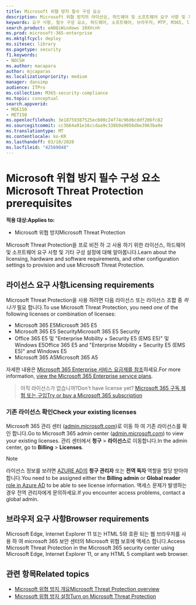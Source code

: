 ```yaml
---
title: Microsoft 위협 방지 필수 구성 요소
description: Microsoft 위협 방지의 라이선싱, 하드웨어 및 소프트웨어 요구 사항 및 기타 구성 설정에 대해 알아봅니다.
keywords: 요구 사항, 필수 구성 요소, 하드웨어, 소프트웨어, 브라우저, MTP, M365, license, E5, A5, EMS, purchase
search.product: eADQiWindows 10XVcnh
ms.prod: microsoft-365-enterprise
ms.mktglfcycl: deploy
ms.sitesec: library
ms.pagetype: security
f1.keywords:
- NOCSH
ms.author: macapara
author: mjcaparas
ms.localizationpriority: medium
manager: dansimp
audience: ITPro
ms.collection: M365-security-compliance
ms.topic: conceptual
search.appverid:
- MOE150
- MET150
ms.openlocfilehash: 3e18759387525ec600c24f74c96d6cddf206fc82
ms.sourcegitcommit: cc3b64a91e16ccdaa9c338b9a9056dbe3963ba9e
ms.translationtype: MT
ms.contentlocale: ko-KR
ms.lasthandoff: 03/10/2020
ms.locfileid: "42569048"
---
```

# <a name="microsoft-threat-protection-prerequisites"></a><span data-ttu-id="67694-104">Microsoft 위협 방지 필수 구성 요소</span><span class="sxs-lookup"><span data-stu-id="67694-104">Microsoft Threat Protection prerequisites</span></span>

<span data-ttu-id="67694-105">**적용 대상:**</span><span class="sxs-lookup"><span data-stu-id="67694-105">**Applies to:**</span></span>
- <span data-ttu-id="67694-106">Microsoft 위협 방지</span><span class="sxs-lookup"><span data-stu-id="67694-106">Microsoft Threat Protection</span></span>

<span data-ttu-id="67694-107">Microsoft Threat Protection을 프로 비전 하 고 사용 하기 위한 라이선스, 하드웨어 및 소프트웨어 요구 사항 및 기타 구성 설정에 대해 알아봅니다.</span><span class="sxs-lookup"><span data-stu-id="67694-107">Learn about the licensing, hardware and software requirements, and other configuration settings to provision and use Microsoft Threat Protection.</span></span>

## <a name="licensing-requirements"></a><span data-ttu-id="67694-108">라이선스 요구 사항</span><span class="sxs-lookup"><span data-stu-id="67694-108">Licensing requirements</span></span>
<span data-ttu-id="67694-109">Microsoft Threat Protection을 사용 하려면 다음 라이선스 또는 라이선스 조합 중 *하나가* 필요 합니다.</span><span class="sxs-lookup"><span data-stu-id="67694-109">To use Microsoft Threat Protection, you need *one* of the following licenses or combination of licenses:</span></span>

- <span data-ttu-id="67694-110">Microsoft 365 E5</span><span class="sxs-lookup"><span data-stu-id="67694-110">Microsoft 365 E5</span></span>
- <span data-ttu-id="67694-111">Microsoft 365 E5 Security</span><span class="sxs-lookup"><span data-stu-id="67694-111">Microsoft 365 E5 Security</span></span>
- <span data-ttu-id="67694-112">Office 365 E5 및 "Enterprise Mobility + Security E5 (EMS E5)" 및 Windows E5</span><span class="sxs-lookup"><span data-stu-id="67694-112">Office 365 E5 and "Enterprise Mobility + Security E5 (EMS E5)" and Windows E5</span></span>
- <span data-ttu-id="67694-113">Microsoft 365 A5</span><span class="sxs-lookup"><span data-stu-id="67694-113">Microsoft 365 A5</span></span>

<span data-ttu-id="67694-114">자세한 내용은 [Microsoft 365 Enterprise 서비스 요금제를 참조](https://www.microsoft.com/licensing/product-licensing/microsoft-365-enterprise)하세요.</span><span class="sxs-lookup"><span data-stu-id="67694-114">For more information, [view the Microsoft 365 Enterprise service plans](https://www.microsoft.com/licensing/product-licensing/microsoft-365-enterprise).</span></span>

> <span data-ttu-id="67694-115">아직 라이선스가 없습니까?</span><span class="sxs-lookup"><span data-stu-id="67694-115">Don't have license yet?</span></span> [<span data-ttu-id="67694-116">Microsoft 365 구독 체험 또는 구입</span><span class="sxs-lookup"><span data-stu-id="67694-116">Try or buy a Microsoft 365 subscription</span></span>](https://docs.microsoft.com/microsoft-365/commerce/try-or-buy-microsoft-365?view=o365-worldwide)

### <a name="check-your-existing--licenses"></a><span data-ttu-id="67694-117">기존 라이선스 확인</span><span class="sxs-lookup"><span data-stu-id="67694-117">Check your existing  licenses</span></span>
<span data-ttu-id="67694-118">Microsoft 365 관리 센터 ([admin.microsoft.com](https://admin.microsoft.com/))로 이동 하 여 기존 라이선스를 확인 합니다.</span><span class="sxs-lookup"><span data-stu-id="67694-118">Go to Microsoft 365 admin center ([admin.microsoft.com](https://admin.microsoft.com/)) to view your existing licenses.</span></span> <span data-ttu-id="67694-119">관리 센터에서 **청구** > **라이선스**로 이동합니다.</span><span class="sxs-lookup"><span data-stu-id="67694-119">In the admin center, go to **Billing** > **Licenses**.</span></span>

>[!NOTE]
> <span data-ttu-id="67694-120">라이선스 정보를 보려면 [AZURE AD의](https://docs.microsoft.com/azure/active-directory/users-groups-roles/directory-assign-admin-roles#available-roles) **청구 관리자** 또는 **전역 독자** 역할을 할당 받아야 합니다.</span><span class="sxs-lookup"><span data-stu-id="67694-120">You need to be assigned either the **Billing admin** or **Global reader** [role in Azure AD](https://docs.microsoft.com/azure/active-directory/users-groups-roles/directory-assign-admin-roles#available-roles) to be able to see license information.</span></span> <span data-ttu-id="67694-121">액세스 문제가 발생하는 경우 전역 관리자에게 문의하세요.</span><span class="sxs-lookup"><span data-stu-id="67694-121">If you encounter access problems, contact a global admin.</span></span>

## <a name="browser-requirements"></a><span data-ttu-id="67694-122">브라우저 요구 사항</span><span class="sxs-lookup"><span data-stu-id="67694-122">Browser requirements</span></span>
<span data-ttu-id="67694-123">Microsoft Edge, Internet Explorer 11 또는 HTML 5와 호환 되는 웹 브라우저를 사용 하 여 microsoft 365 보안 센터의 Microsoft 위협 보호에 액세스 합니다.</span><span class="sxs-lookup"><span data-stu-id="67694-123">Access Microsoft Threat Protection in the Microsoft 365 security center using Microsoft Edge, Internet Explorer 11, or any HTML 5 compliant web browser.</span></span>

## <a name="related-topics"></a><span data-ttu-id="67694-124">관련 항목</span><span class="sxs-lookup"><span data-stu-id="67694-124">Related topics</span></span>
- [<span data-ttu-id="67694-125">Microsoft 위협 방지 개요</span><span class="sxs-lookup"><span data-stu-id="67694-125">Microsoft Threat Protection overview</span></span>](microsoft-threat-protection.md)
- [<span data-ttu-id="67694-126">Microsoft 위협 방지 설정</span><span class="sxs-lookup"><span data-stu-id="67694-126">Turn on Microsoft Threat Protection</span></span>](mtp-enable.md)
